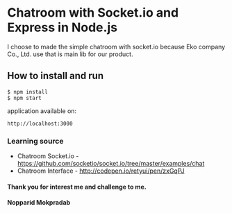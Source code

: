 # Chatroom with Socket.io and Express in Node.js
I choose to made the simple chatroom with socket.io because Eko company Co., Ltd. use that is main lib for our product.

## How to install and run
```
$ npm install
$ npm start
```
application available on:
```
http://localhost:3000
```

### Learning source

* Chatroom Socket.io - https://github.com/socketio/socket.io/tree/master/examples/chat
* Chatroom Interface - http://codepen.io/retyui/pen/zxGqPJ

#### Thank you for interest me and challenge to me.
#### Nopparid Mokpradab
